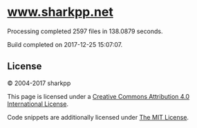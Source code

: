 # www.sharkpp.net

Processing completed 2597 files in 138.0879 seconds.

Build completed on 2017-12-25 15:07:07.

## License

&copy; 2004-2017 sharkpp

This page is licensed under a [Creative Commons Attribution 4.0 International License](http://creativecommons.org/licenses/by/4.0/).

Code snippets are additionally licensed under [The MIT License](http://opensource.org/licenses/MIT).
